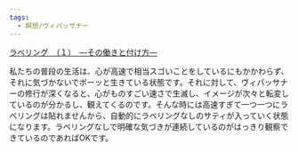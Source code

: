 ```yaml
---
tags:
  - 瞑想/ヴィパッサナー
---
```

[ラベリング　（１）　―その働きと付け方―](https://www.satisati.jp/category13/category18/entry113.html)

私たちの普段の生活は、心が高速で相当スゴいことをしているにもかかわらず、それに気づかないでボーッと生きている状態です。それに対して、ヴィパッサナーの修行が深くなると、心がものすごい速さで生滅し、イメージが次々と転変しているのが分かるし、観えてくるのです。そんな時には高速すぎて一つ一つにラベリングは貼れませんから、自動的にラベリングなしのサティが入っていく状態になります。ラベリングなしで明確な気づきが連続しているのがはっきり観察できているのであればOKです。

